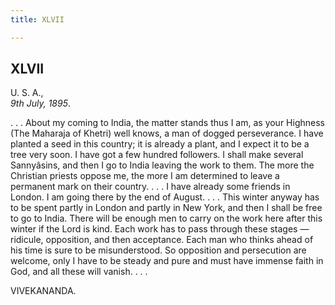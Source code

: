 ```yaml
---
title: XLVII

---
```





  

  


## XLVII

U. S. A.,  
*9th July, 1895*.

. . . About my coming to India, the matter stands thus I am, as your
Highness (The Maharaja of Khetri) well knows, a man of dogged
perseverance. I have planted a seed in this country; it is already a
plant, and I expect it to be a tree very soon. I have got a few hundred
followers. I shall make several Sannyâsins, and then I go to India
leaving the work to them. The more the Christian priests oppose me, the
more I am determined to leave a permanent mark on their country. . . . I
have already some friends in London. I am going there by the end of
August. . . . This winter anyway has to be spent partly in London and
partly in New York, and then I shall be free to go to India. There will
be enough men to carry on the work here after this winter if the Lord is
kind. Each work has to pass through these stages — ridicule, opposition,
and then acceptance. Each man who thinks ahead of his time is sure to be
misunderstood. So opposition and persecution are welcome, only I have to
be steady and pure and must have immense faith in God, and all these
will vanish. . . .

VIVEKANANDA.


